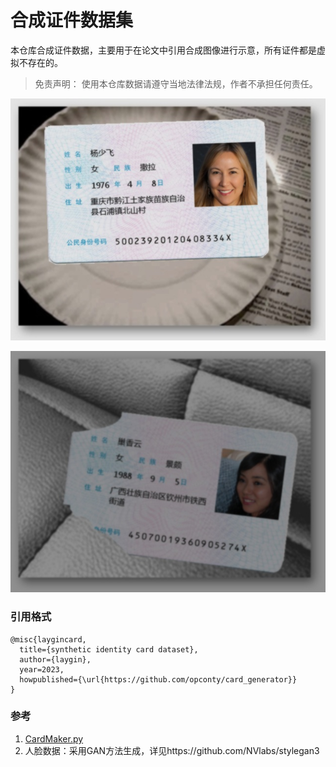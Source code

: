 # 合成证件数据集

本仓库合成证件数据，主要用于在论文中引用合成图像进行示意，所有证件都是虚拟不存在的。

> 免责声明： 使用本仓库数据请遵守当地法律法规，作者不承担任何责任。

![](front/50023920120408334X_b687c50bf2b948c5be66ef10f78dfa58_des.jpg)

![](front/45070019360905274X_166cb4c440d74952a21c295dcd012e02_des.jpg)

### 引用格式

```
@misc{laygincard,
  title={synthetic identity card dataset},
  author={laygin},
  year=2023,
  howpublished={\url{https://github.com/opconty/card_generator}}
}
```

### 参考
1. [CardMaker.py](https://github.com/linglanfeng/CCF2019-OCR/blob/master/ccf2019-ocr-cardmaker/CardMaker.py)
2. 人脸数据：采用GAN方法生成，详见https://github.com/NVlabs/stylegan3
